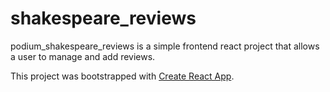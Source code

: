 # shakespeare_reviews
podium_shakespeare_reviews is a simple frontend react project that allows a user to manage and add reviews.

This project was bootstrapped with [Create React App](https://github.com/facebookincubator/create-react-app).
